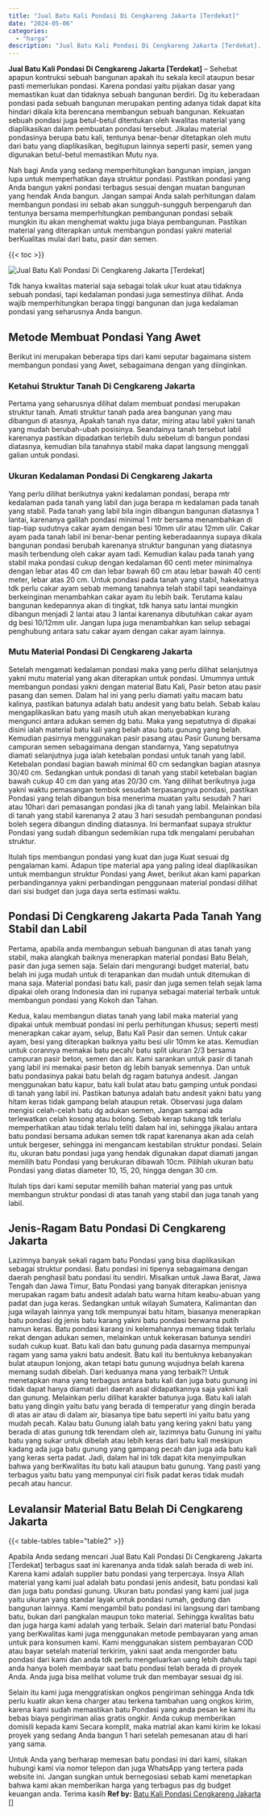```yaml
---
title: "Jual Batu Kali Pondasi Di Cengkareng Jakarta [Terdekat]"
date: "2024-05-06"
categories: 
  - "harga"
description: "Jual Batu Kali Pondasi Di Cengkareng Jakarta [Terdekat]. Untuk Anda yang berharap memesan batu pondasi ini dari kami, silakan hubungi kami via nomor telepon..."
---
```


**Jual Batu Kali Pondasi Di Cengkareng Jakarta \[Terdekat\]** – Sehebat apapun kontruksi sebuah bangunan apakah itu sekala kecil ataupun besar pasti memerlukan pondasi. Karena pondasi yaitu pijakan dasar yang memastikan kuat dan tidaknya sebuah bangunan berdiri. Dg itu keberadaan pondasi pada sebuah bangunan merupakan penting adanya tidak dapat kita hindari dikala kita berencana membangun sebuah bangunan. Kekuatan sebuah pondasi juga betul-betul ditentukan oleh kwalitas material yang diaplikasikan dalam pembuatan pondasi tersebut. Jikalau material pondasinya berupa batu kali, tentunya benar-benar ditetapkan oleh mutu dari batu yang diaplikasikan, begitupun lainnya seperti pasir, semen yang digunakan betul-betul memastikan Mutu nya.

Nah bagi Anda yang sedang memperhitungkan bangunan impian, jangan lupa untuk memperhatikan daya struktur pondasi. Pastikan pondasi yang Anda bangun yakni pondasi terbagus sesuai dengan muatan bangunan yang hendak Anda bangun. Jangan sampai Anda salah perhitungan dalam membangun pondasi ini sebab akan sungguh-sungguh berpengaruh dan tentunya bersama memperhitungkan pembangunan pondasi sebaik mungkin itu akan menghemat waktu juga biaya pembangunan. Pastikan material yang diterapkan untuk membangun pondasi yakni material berKualitas mulai dari batu, pasir dan semen.

{{< toc >}}

![Jual Batu Kali Pondasi Di Cengkareng Jakarta [Terdekat]](/images/jual-batu-kali-18.png)

Tdk hanya kwalitas material saja sebagai tolak ukur kuat atau tidaknya sebuah pondasi, tapi kedalaman pondasi juga semestinya dilihat. Anda wajib memperhitungkan berapa tinggi bangunan dan juga kedalaman pondasi yang seharusnya Anda bangun.

## Metode Membuat Pondasi Yang Awet

Berikut ini merupakan beberapa tips dari kami seputar bagaimana sistem membangun pondasi yang Awet, sebagaimana dengan yang diinginkan.

### Ketahui Struktur Tanah Di Cengkareng Jakarta

Pertama yang seharusnya dilihat dalam membuat pondasi merupakan struktur tanah. Amati struktur tanah pada area bangunan yang mau dibangun di atasnya, Apakah tanah nya datar, miring atau labil yakni tanah yang mudah berubah-ubah posisinya. Seandainya tanah tersebut labil karenanya pastikan dipadatkan terlebih dulu sebelum di bangun pondasi diatasnya, kemudian bila tanahnya stabil maka dapat langsung menggali galian untuk pondasi.

### Ukuran Kedalaman Pondasi Di Cengkareng Jakarta

Yang perlu dilihat berikutnya yakni kedalaman pondasi, berapa mtr kedalaman pada tanah yang labil dan juga berapa m kedalaman pada tanah yang stabil. Pada tanah yang labil bila ingin dibangun bangunan diatasnya 1 lantai, karenanya galilah pondasi minimal 1 mtr bersama menambahkan di tiap-tiap sudutnya cakar ayam dengan besi 10mm ulir atau 12mm ulir. Cakar ayam pada tanah labil ini benar-benar penting keberadaannya supaya dikala bangunan pondasi berubah karenanya struktur bangunan yang diatasnya masih terbendung oleh cakar ayam tadi. Kemudian kalau pada tanah yang stabil maka pondasi cukup dengan kedalaman 60 centi meter minimalnya dengan lebar atas 40 cm dan lebar bawah 60 cm atau lebar bawah 40 centi meter, lebar atas 20 cm. Untuk pondasi pada tanah yang stabil, hakekatnya tdk perlu cakar ayam sebab memang tanahnya telah stabil tapi seandainya berkeinginan menambahkan cakar ayam itu lebih baik. Terutama kalau bangunan kedepannya akan di tingkat, tdk hanya satu lantai mungkin dibangun menjadi 2 lantai atau 3 lantai karenanya dibutuhkan cakar ayam dg besi 10/12mm ulir. Jangan lupa juga menambahkan kan selup sebagai penghubung antara satu cakar ayam dengan cakar ayam lainnya.

### Mutu Material Pondasi Di Cengkareng Jakarta

Setelah mengamati kedalaman pondasi maka yang perlu dilihat selanjutnya yakni mutu material yang akan diterapkan untuk pondasi. Umumnya untuk membangun pondasi yakni dengan material Batu Kali, Pasir beton atau pasir pasang dan semen. Dalam hal ini yang perlu diamati yaitu macam batu kalinya, pastikan batunya adalah batu andesit yang batu belah. Sebab kalau mengaplikasikan batu yang masih utuh akan menyebabkan kurang mengunci antara adukan semen dg batu. Maka yang sepatutnya di dipakai disini ialah material batu kali yang belah atau batu gunung yang belah. Kemudian pasirnya menggunakan pasir pasang atau Pasir Gunung bersama campuran semen sebagaimana dengan standarnya, Yang sepatutnya diamati selanjutnya juga ialah ketebalan pondasi untuk tanah yang labil. Ketebalan pondasi bagian bawah minimal 60 cm sedangkan bagian atasnya 30/40 cm. Sedangkan untuk pondasi di tanah yang stabil ketebalan bagian bawah cukup 40 cm dan yang atas 20/30 cm. Yang dilihat berikutnya juga yakni waktu pemasangan tembok sesudah terpasangnya pondasi, pastikan Pondasi yang telah dibangun bisa menerima muatan yaitu sesudah 7 hari atau 10hari dari pemasangan pondasi jika di tanah yang labil. Melainkan bila di tanah yang stabil karenanya 2 atau 3 hari sesudah pembangunan pondasi boleh segera dibangun dinding diatasnya. Ini bermanfaat supaya struktur Pondasi yang sudah dibangun sedemikian rupa tdk mengalami perubahan struktur.

Itulah tips membangun pondasi yang kuat dan juga Kuat sesuai dg pengalaman kami. Adapun tipe material apa yang paling ideal diaplikasikan untuk membangun struktur Pondasi yang Awet, berikut akan kami paparkan perbandingannya yakni perbandingan penggunaan material pondasi dilihat dari sisi budget dan juga daya serta estimasi waktu.

## Pondasi Di Cengkareng Jakarta Pada Tanah Yang Stabil dan Labil

Pertama, apabila anda membangun sebuah bangunan di atas tanah yang stabil, maka alangkah baiknya menerapkan material pondasi Batu Belah, pasir dan juga semen saja. Selain dari mengurangi budget material, batu belah ini juga mudah untuk di terapankan dan mudah untuk ditemukan di mana saja. Material pondasi batu kali, pasir dan juga semen telah sejak lama dipakai oleh orang Indonesia dan ini rupanya sebagai material terbaik untuk membangun pondasi yang Kokoh dan Tahan.

Kedua, kalau membangun diatas tanah yang labil maka material yang dipakai untuk membuat pondasi ini perlu perhitungan khusus; seperti mesti menerapkan cakar ayam, selup, Batu Kali Pasir dan semen. Untuk cakar ayam, besi yang diterapkan baiknya yaitu besi ulir 10mm ke atas. Kemudian untuk corannya memakai batu pecah/ batu split ukuran 2/3 bersama campuran pasir beton, semen dan air. Kami sarankan untuk pasir di tanah yang labil ini memakai pasir beton dg lebih banyak semennya. Dan untuk batu pondasinya pakai batu belah dg ragam batunya andesit. Jangan menggunakan batu kapur, batu kali bulat atau batu gamping untuk pondasi di tanah yang labil ini. Pastikan batunya adalah batu andesit yakni batu yang hitam keras tidak gampang belah ataupun retak. Observasi juga dalam mengisi celah-celah batu dg adukan semen, Jangan sampai ada terlewatkan celah kosong atau bolong. Sebab kerap tukang tdk terlalu memperhatikan atau tidak terlalu teliti dalam hal ini, sehingga jikalau antara batu pondasi bersama adukan semen tdk rapat karenanya akan ada celah untuk bergeser, sehingga ini mengancam kestabilan struktur pondasi. Selain itu, ukuran batu pondasi juga yang hendak digunakan dapat diamati jangan memilih batu Pondasi yang berukuran dibawah 10cm. Pilihlah ukuran batu Pondasi yang diatas diameter 10, 15, 20, hingga dengan 30 cm.

Itulah tips dari kami seputar memilih bahan material yang pas untuk membangun struktur pondasi di atas tanah yang stabil dan juga tanah yang labil.

## Jenis-Ragam Batu Pondasi Di Cengkareng Jakarta

Lazimnya banyak sekali ragam batu Pondasi yang bisa diaplikasikan sebagai struktur pondasi. Batu pondasi ini tipenya sebagaimana dengan daerah penghasil batu pondasi itu sendiri. Misalkan untuk Jawa Barat, Jawa Tengah dan Jawa Timur, Batu Pondasi yang banyak diterapkan jenisnya merupakan ragam batu andesit adalah batu warna hitam keabu-abuan yang padat dan juga keras. Sedangkan untuk wilayah Sumatera, Kalimantan dan juga wilayah lainnya yang tdk mempunyai batu hitam, biasanya menerapkan batu pondasi dg jenis batu karang yakni batu pondasi berwarna putih namun keras. Batu pondasi karang ini kelemahannya memang tidak terlalu rekat dengan adukan semen, melainkan untuk kekerasan batunya sendiri sudah cukup kuat. Batu kali dan batu gunung pada dasarnya mempunyai ragam yang sama yakni batu andesit. Batu kali itu bentuknya kebanyakan bulat ataupun lonjong, akan tetapi batu gunung wujudnya belah karena memang sudah dibelah. Dari keduanya mana yang terbaik?! Untuk menetapkan mana yang terbagus antara batu kali dan juga batu gunung ini tidak dapat hanya diamati dari daerah asal didapatkannya saja yakni kali dan gunung. Melainkan perlu dilihat karakter batunya juga. Batu kali ialah batu yang dingin yaitu batu yang berada di temperatur yang dingin berada di atas air atau di dalam air, biasanya tipe batu seperti ini yaitu batu yang mudah pecah. Kalau batu Gunung ialah batu yang kering yakni batu yang berada di atas gunung tdk terendam oleh air, lazimnya batu Gunung ini yaitu batu yang sukar untuk dibelah atau lebih keras dari batu kali meskipun kadang ada juga batu gunung yang gampang pecah dan juga ada batu kali yang keras serta padat. Jadi, dalam hal ini tdk dapat kita menyimpulkan bahwa yang berKwalitas itu batu kali ataupun batu gunung. Yang pasti yang terbagus yaitu batu yang mempunyai ciri fisik padat keras tidak mudah pecah atau hancur.

## Levalansir Material Batu Belah Di Cengkareng Jakarta

{{< table-tables table="table2" >}}

Apabila Anda sedang mencari Jual Batu Kali Pondasi Di Cengkareng Jakarta \[Terdekat\] terbagus saat ini karenanya anda tidak salah berada di web ini. Karena kami adalah supplier batu pondasi yang terpercaya. Insya Allah material yang kami jual adalah batu pondasi jenis andesit, batu pondasi kali dan juga batu pondasi gunung. Ukuran batu pondasi yang kami jual juga yaitu ukuran yang standar layak untuk pondasi rumah, gedung dan bangunan lainnya. Kami mengambil batu pondasi ini langsung dari tambang batu, bukan dari pangkalan maupun toko material. Sehingga kwalitas batu dan juga harga kami adalah yang terbaik. Selain dari material batu Pondasi yang berKwalitas kami juga menggunakan metode pembayaran yang aman untuk para konsumen kami. Kami menggunakan sistem pembayaran COD atau bayar setelah material terkirim, yakni saat anda mengorder batu pondasi dari kami dan anda tdk perlu mengeluarkan uang lebih dahulu tapi anda hanya boleh membayar saat batu pondasi telah berada di proyek Anda. Anda juga bisa melihat volume truk dan membayar sesuai dg isi.

Selain itu kami juga menggratiskan ongkos pengiriman sehingga Anda tdk perlu kuatir akan kena charger atau terkena tambahan uang ongkos kirim, karena kami sudah memastikan batu Pondasi yang anda pesan ke kami itu bebas biaya pengiriman alias gratis ongkir. Anda cukup memberikan domisili kepada kami Secara komplit, maka matrial akan kami kirim ke lokasi proyek yang sedang Anda bangun 1 hari setelah pemesanan atau di hari yang sama.

Untuk Anda yang berharap memesan batu pondasi ini dari kami, silakan hubungi kami via nomor telepon dan juga WhatsApp yang tertera pada website ini. Jangan sungkan untuk bernegosiasi sebab kami menetapkan bahwa kami akan memberikan harga yang terbagus pas dg budget keuangan anda. Terima kasih
**Ref by:** [Batu Kali Pondasi Cengkareng Jakarta []](https://id.wikipedia.org/wiki/Batu)
